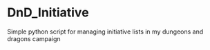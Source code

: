 # DnD_Initiative
Simple python script for managing initiative lists in my dungeons and dragons campaign
